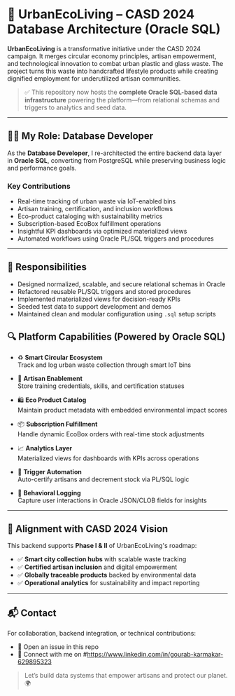 # 🌱 UrbanEcoLiving – CASD 2024 Database Architecture (Oracle SQL)

**UrbanEcoLiving** is a transformative initiative under the CASD 2024 campaign. It merges circular economy principles, artisan empowerment, and technological innovation to combat urban plastic and glass waste. The project turns this waste into handcrafted lifestyle products while creating dignified employment for underutilized artisan communities.

> ✅ This repository now hosts the **complete Oracle SQL-based data infrastructure** powering the platform—from relational schemas and triggers to analytics and seed data.

---

## 👨‍💻 My Role: Database Developer

As the **Database Developer**, I re-architected the entire backend data layer in **Oracle SQL**, converting from PostgreSQL while preserving business logic and performance goals.

### Key Contributions

- Real-time tracking of urban waste via IoT-enabled bins  
- Artisan training, certification, and inclusion workflows  
- Eco-product cataloging with sustainability metrics  
- Subscription-based EcoBox fulfillment operations  
- Insightful KPI dashboards via optimized materialized views  
- Automated workflows using Oracle PL/SQL triggers and procedures  

---

## 🔧 Responsibilities

- Designed normalized, scalable, and secure relational schemas in Oracle
- Refactored reusable PL/SQL triggers and stored procedures
- Implemented materialized views for decision-ready KPIs
- Seeded test data to support development and demos
- Maintained clean and modular configuration using `.sql` setup scripts


## 🔍 Platform Capabilities (Powered by Oracle SQL)

- ♻️ **Smart Circular Ecosystem**  
  Track and log urban waste collection through smart IoT bins

- 🎨 **Artisan Enablement**  
  Store training credentials, skills, and certification statuses

- 🛍️ **Eco Product Catalog**  
  Maintain product metadata with embedded environmental impact scores

- 📦 **Subscription Fulfillment**  
  Handle dynamic EcoBox orders with real-time stock adjustments

- 📈 **Analytics Layer**  
  Materialized views for dashboards with KPIs across operations

- 🤖 **Trigger Automation**  
  Auto-certify artisans and decrement stock via PL/SQL logic

- 🧠 **Behavioral Logging**  
  Capture user interactions in Oracle JSON/CLOB fields for insights

---

## 🧭 Alignment with CASD 2024 Vision

This backend supports **Phase I & II** of UrbanEcoLiving's roadmap:

- ✅ **Smart city collection hubs** with scalable waste tracking  
- ✅ **Certified artisan inclusion** and digital empowerment  
- ✅ **Globally traceable products** backed by environmental data  
- ✅ **Operational analytics** for sustainability and impact reporting  

---

## 📬 Contact

For collaboration, backend integration, or technical contributions:

- 📧 Open an issue in this repo  
- 💼 Connect with me on #https://www.linkedin.com/in/gourab-karmakar-629895323

> Let’s build data systems that empower artisans and protect our planet. 🌍
